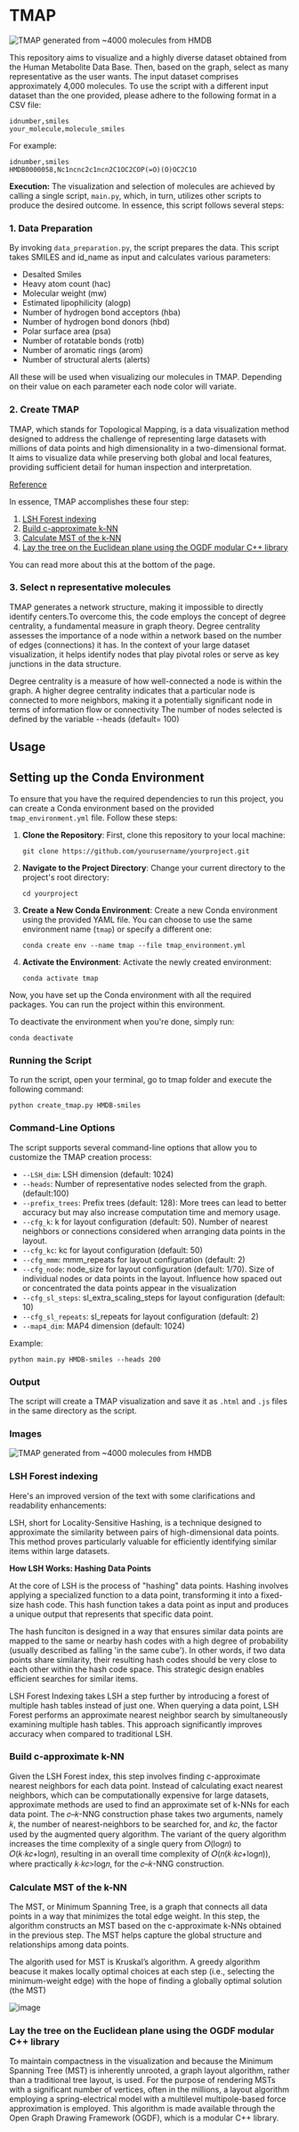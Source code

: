 # TMAP

![TMAP generated from ~4000 molecules from HMDB](https://github.com/afloresep/HMDB-clustering/assets/41540492/9a5a3955-d5a9-4855-9e70-9b7f733983e6)

This repository aims to visualize and a highly diverse dataset obtained from the Human Metabolite Data Base. Then, based on the graph, select as many representative as the user wants.
The input dataset comprises approximately 4,000 molecules. To use the script with a different input dataset than the one provided, please adhere to the following format in a CSV file:

```
idnumber,smiles
your_molecule,molecule_smiles
```

For example:

```
idnumber,smiles
HMDB0000058,Nc1ncnc2c1ncn2C1OC2COP(=O)(O)OC2C1O
```

**Execution:**
The visualization and selection of molecules are achieved by calling a single script, `main.py`, which, in turn, utilizes other scripts to produce the desired outcome. In essence, this script follows several steps:

### 1. Data Preparation

By invoking `data_preparation.py`, the script prepares the data. This script takes SMILES and id_name as input and calculates various parameters:

- Desalted Smiles
- Heavy atom count (hac)
- Molecular weight (mw)
- Estimated lipophilicity (alogp)
- Number of hydrogen bond acceptors (hba)
- Number of hydrogen bond donors (hbd)
- Polar surface area (psa)
- Number of rotatable bonds (rotb)
- Number of aromatic rings (arom)
- Number of structural alerts (alerts)

All these will be used when visualizing our molecules in TMAP. Depending on their value on each parameter each node color will variate. 

### 2. Create TMAP

TMAP, which stands for Topological Mapping, is a data visualization method designed to address the challenge of representing large datasets with millions of data points and high dimensionality in a two-dimensional format. It aims to visualize data while preserving both global and local features, providing sufficient detail for human inspection and interpretation.

[Reference](https://jcheminf.biomedcentral.com/articles/10.1186/s13321-020-0416-x)

In essence, TMAP accomplishes these four step:

1. [LSH Forest indexing](#lsh-forest-indexing)
2. [Build c-approximate k-NN](#c-approximate-knn)
3. [Calculate MST of the k-NN](#calculate-mst)
4. [Lay the tree on the Euclidean plane using the OGDF modular C++ library](#ogdf-library)

You can read more about this at the bottom of the page. 

### 3. Select n representative molecules

TMAP generates a network structure, making it impossible to directly identify centers.To overcome this, the code employs the concept of degree centrality, a fundamental measure in graph theory. Degree centrality assesses the importance of a node within a network based on the number of edges (connections) it has. In the context of your large dataset visualization, it helps identify nodes that play pivotal roles or serve as key junctions in the data structure.

Degree centrality is a measure of how well-connected a node is within the graph. A higher degree centrality indicates that a particular node is connected to more neighbors, making it a potentially significant node in terms of information flow or connectivity
The number of nodes selected is defined by the variable --heads (default= 100)


## Usage


## Setting up the Conda Environment

To ensure that you have the required dependencies to run this project, you can create a Conda environment based on the provided `tmap_environment.yml` file. Follow these steps:

1. **Clone the Repository**: First, clone this repository to your local machine:

   ```
   git clone https://github.com/yourusername/yourproject.git
   ```

2. **Navigate to the Project Directory**: Change your current directory to the project's root directory:

   ```
   cd yourproject
   ```

3. **Create a New Conda Environment**: Create a new Conda environment using the provided YAML file. You can choose to use the same environment name (`tmap`) or specify a different one:

   ```
   conda create env --name tmap --file tmap_environment.yml
   ```

4. **Activate the Environment**: Activate the newly created environment:

   ```
   conda activate tmap
   ```

Now, you have set up the Conda environment with all the required packages. You can run the project within this environment.

To deactivate the environment when you're done, simply run:

```
conda deactivate
```

### Running the Script

To run the script, open your terminal, go to tmap folder and execute the following command:

```
python create_tmap.py HMDB-smiles 
```

### Command-Line Options

The script supports several command-line options that allow you to customize the TMAP creation process:

- `--LSH_dim`: LSH dimension (default: 1024)
- `--heads`: Number of representative nodes selected from the graph. (default:100)
- `--prefix_trees`: Prefix trees (default: 128): More trees can lead to better accuracy but may also increase computation time and memory usage.
- `--cfg_k`: k for layout configuration (default: 50).  Number of nearest neighbors or connections considered when arranging data points in the layout.
- `--cfg_kc`: kc for layout configuration (default: 50)
- `--cfg_mmm`: mmm_repeats for layout configuration (default: 2)
- `--cfg_node`: node_size for layout configuration (default: 1/70). Size of individual nodes or data points in the layout. Influence how spaced out or concentrated the data points appear in the visualization
- `--cfg_sl_steps`: sl_extra_scaling_steps for layout configuration (default: 10)
- `--cfg_sl_repeats`: sl_repeats for layout configuration (default: 2)
- `--map4_dim`: MAP4 dimension (default: 1024)

Example:

```
python main.py HMDB-smiles --heads 200
```

### Output

The script will create a TMAP visualization and save it as `.html` and `.js` files in the same directory as the script. 



### Images

![TMAP generated from ~4000 molecules from HMDB](https://github.com/afloresep/HMDB-clustering/assets/41540492/9a5a3955-d5a9-4855-9e70-9b7f733983e6)




### LSH Forest indexing
<!-- Anchor point for LSH Forest indexing section -->
<a name="lsh-forest-indexing"></a>
Here's an improved version of the text with some clarifications and readability enhancements:

LSH, short for Locality-Sensitive Hashing, is a technique designed to approximate the similarity between pairs of high-dimensional data points. This method proves particularly valuable for efficiently identifying similar items within large datasets.

**How LSH Works: Hashing Data Points**

At the core of LSH is the process of "hashing" data points. Hashing involves applying a specialized function to a data point, transforming it into a fixed-size hash code. This hash function takes a data point as input and produces a unique output that represents that specific data point.

The hash funciton is designed in a way that ensures similar data points are mapped to the same or nearby hash codes with a high degree of probability (usually described as falling 'in the same cube'). In other words, if two data points share similarity, their resulting hash codes should be very close to each other within the hash code space. This strategic design enables efficient searches for similar items.

LSH Forest Indexing takes LSH a step further by introducing a forest of multiple hash tables instead of just one. When querying a data point, LSH Forest performs an approximate nearest neighbor search by simultaneously examining multiple hash tables. This approach significantly improves accuracy when compared to traditional LSH.


### Build c-approximate k-NN
<!-- Anchor point for Build c-approximate k-NN section -->
<a name="c-approximate-knn"></a>
Given the LSH Forest index, this step involves finding c-approximate nearest neighbors for each data point. Instead of calculating exact nearest neighbors, which can be computationally expensive for large datasets, approximate methods are used to find an approximate set of k-NNs for each data point.
The 𝑐–𝑘-NNG construction phase takes two arguments, namely 𝑘, the number of nearest-neighbors to be searched for, and 𝑘𝑐, the factor used by the augmented query algorithm. The variant of the query algorithm increases the time complexity of a single query from 𝑂(log𝑛) to 𝑂(𝑘⋅𝑘𝑐+log𝑛), resulting in an overall time complexity of 𝑂(𝑛(𝑘⋅𝑘𝑐+log𝑛)), where practically 𝑘⋅𝑘𝑐>log𝑛, for the 𝑐–𝑘-NNG construction.

### Calculate MST of the k-NN
<!-- Anchor point for Calculate MST of the k-NN section -->
<a name="calculate-mst"></a>
The MST, or Minimum Spanning Tree, is a graph that connects all data points in a way that minimizes the total edge weight. In this step, the algorithm constructs an MST based on the c-approximate k-NNs obtained in the previous step. The MST helps capture the global structure and relationships among data points.

The algorith used for MST is Kruskal’s algorithm. A greedy algorithm beacuse it makes locally optimal choices at each step (i.e., selecting the minimum-weight edge) with the hope of finding a globally optimal solution (the MST)

![image](https://github.com/afloresep/HMDB-clustering/assets/41540492/23a86368-52ca-416c-8f34-ac6f0152ab2b)


### Lay the tree on the Euclidean plane using the OGDF modular C++ library
<!-- Anchor point for OGDF section -->
<a name="ogdf-library"></a>
To maintain compactness in the visualization and because the Minimum Spanning Tree (MST) is inherently unrooted, a graph layout algorithm, rather than a traditional tree layout, is used. For the purpose of rendering MSTs with a significant number of vertices, often in the millions, a layout algorithm employing a spring-electrical model with a multilevel multipole-based force approximation is employed. This algorithm is made available through the Open Graph Drawing Framework (OGDF), which is a modular C++ library.
